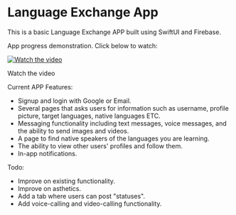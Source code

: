 # Language Exchange App
This is a basic Language Exchange APP built using SwiftUI and Firebase. 

App progress demonstration. Click below to watch:

[![Watch the video](https://img.youtube.com/vi/3cEoObkmNO4/hqdefault.jpg)](https://www.youtube.com/watch?v=3cEoObkmNO4)

Watch the video

Current APP Features:

- Signup and login with Google or Email.
- Several pages that asks users for information such as username, profile picture, target languages, native languages ETC.
- Messaging functionality including text messages, voice messages, and the ability to send images and videos.
- A page to find native speakers of the languages you are learning.
- The ability to view other users' profiles and follow them.
- In-app notifications.

Todo:

- Improve on existing functionality.
- Improve on asthetics.
- Add a tab where users can post "statuses".
- Add voice-calling and video-calling functionality.
